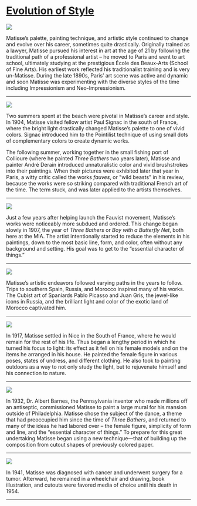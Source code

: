 # [Evolution of Style](http://artsmia.github.io/griot/#/stories/1142)

![](http://cdn.dx.artsmia.org/thumbs/tn_2014_TDX_MIAArtStories_388.jpg)

Matisse’s palette, painting technique, and artistic style continued to change and evolve over his career, sometimes quite drastically. Originally trained as a lawyer, Matisse pursued his interest in art at the age of 21 by following the traditional path of a professional artist – he moved to Paris and went to art school, ultimately studying at the prestigious École des Beaux-Arts (School of Fine Arts). His earliest work reflected his traditionalist training and is very un-Matisse. During the late 1890s, Paris’ art scene was active and dynamic and soon Matisse was experimenting with the diverse styles of the time including Impressionism and Neo-Impressionism.

---

![](http://cdn.dx.artsmia.org/thumbs/tn_2014_TDX_MIAArtStories_404.jpg)

Two summers spent at the beach were pivotal in Matisse’s career and style. In 1904, Matisse visited fellow artist Paul Signac in the south of France, where the bright light drastically changed Matisse’s palette to one of vivid colors. Signac introduced him to the Pointilist technique of using small dots of complementary colors to create dynamic works.

The following summer, working together in the small fishing port of Collioure (where he painted *Three Bathers* two years later), Matisse and painter André Derain introduced unnaturalistic color and vivid brushstrokes into their paintings. When their pictures were exhibited later that year in Paris, a witty critic called the works *fauves*, or "wild beasts" in his review, because the works were so striking compared with traditional French art of the time. The term stuck, and was later applied to the artists themselves.

---

![](http://cdn.dx.artsmia.org/thumbs/tn_mia_5018814.jpg)

Just a few years after helping launch the Fauvist movement, Matisse’s works were noticeably more subdued and ordered. This change began slowly in 1907, the year of *Three Bathers* or *Boy with a Butterfly Net*, both here at the MIA. The artist intentionally started to reduce the elements in his paintings, down to the most basic line, form, and color, often without any background and setting. His goal was to get to the “essential character of things.”

---

![](http://cdn.dx.artsmia.org/thumbs/tn_2014_TDX_MIAArtStories_405.jpg)

Matisse’s artistic endeavors followed varying paths in the years to follow. Trips to southern Spain, Russia, and Morocco inspired many of his works. The Cubist art of Spaniards Pablo Picasso and Juan Gris, the jewel-like icons in Russia, and the brilliant light and color of the exotic land of Morocco captivated him.

---

![](http://cdn.dx.artsmia.org/thumbs/tn_mia_5020206.jpg)

In 1917, Matisse settled in Nice in the South of France, where he would remain for the rest of his life. Thus began a lengthy period in which he turned his focus to light: its effect as it fell on his female models and on the items he arranged in his house. He painted the female figure in various poses, states of undress, and different clothing. He also took to painting outdoors as a way to not only study the light, but to rejuvenate himself and his connection to nature.

---

![](http://cdn.dx.artsmia.org/thumbs/tn_2014_TDX_MIAArtStories_419.jpg)

In 1932, Dr. Albert Barnes, the Pennsylvania inventor who made millions off an antiseptic, commissioned Matisse to paint a large mural for his mansion outside of Philadelphia. Matisse chose the subject of the dance, a theme that had preoccupied him since the time of *Three Bathers*, and returned to many of the ideas he had labored over – the female figure, simplicity of form and line, and the “essential character of things.” To prepare for this great undertaking Matisse began using a new technique—that of building up the composition from cutout shapes of previously colored paper.

---

![](http://cdn.dx.artsmia.org/thumbs/tn_PCD20001031_0772_IMG0014.jpg)

In 1941, Matisse was diagnosed with cancer and underwent surgery for a tumor. Afterward, he remained in a wheelchair and drawing, book illustration, and cutouts were favored media of choice until his death in 1954. 

---
